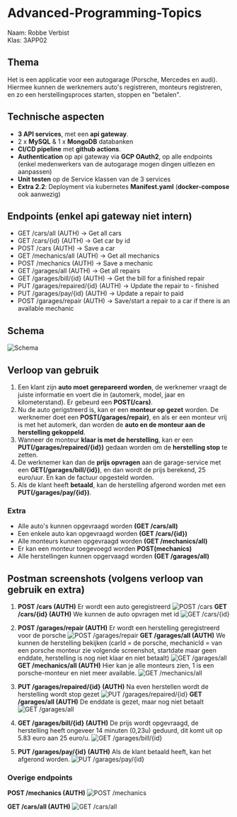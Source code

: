 # Advanced-Programming-Topics
Naam: Robbe Verbist</br>
Klas: 3APP02

## Thema
Het is een applicatie voor een autogarage (Porsche, Mercedes en audi). Hiermee kunnen de werknemers auto's registreren, monteurs registreren, en zo een herstellingsproces starten, stoppen en "betalen".

## Technische aspecten
- **3 API services**, met een **api gateway**.
- 2 x **MySQL** & 1 x **MongoDB** databanken
- **CI/CD pipeline** met **github actions**.
- **Authentication** op api gateway via **GCP OAuth2**, op alle endpoints (enkel medenwerkers van de autogarage mogen dingen uitlezen en aanpassen)
- **Unit testen** op de Service klassen van de 3 services
- **Extra 2.2**: Deployment via kubernetes **Manifest.yaml** (**docker-compose** ook aanwezig)

## Endpoints (enkel api gateway niet intern)
 - GET /cars/all (AUTH)  -> Get all cars
 - GET /cars/{id} (AUTH)  -> Get car by id
 - POST /cars (AUTH) -> Save a car
 - GET /mechanics/all (AUTH) -> Get all mechanics
 - POST /mechanics (AUTH) -> Save a mechanic
 - GET /garages/all (AUTH) -> Get all repairs
 - GET /garages/bill/{id} (AUTH) -> Get the bill for a finished repair
 - PUT /garages/repaired/{id} (AUTH) -> Update the repair to - finished
 - PUT /garages/pay/{id} (AUTH) -> Update a repair to paid 
- POST /garages/repair (AUTH) -> Save/start a repair to a car if there is an available mechanic

## Schema
![Schema](/images/APT%20schema%20Robbe%20Verbist.png)

## Verloop van gebruik
1. Een klant zijn **auto moet gerepareerd worden**, de werknemer vraagt de juiste informatie en voert die in (automerk, model, jaar en kilometerstand). Er gebeurd een **POST(/cars)**.
2. Nu de auto gerigstreerd is, kan er een **monteur op gezet** worden. De werknemer doet een **POST(/garages/repair)**, en als er een monteur vrij is met het automerk, dan worden de **auto en de monteur aan de herstelling gekoppeld**.
3. Wanneer de monteur **klaar is met de herstelling**, kan er een **PUT(/garages/repaired/{id})** gedaan worden om de **herstelling stop** te zetten.
4. De werknemer kan dan de **prijs opvragen** aan de garage-service
met een **GET(/garages/bill/{id})**, en dan wordt de prijs berekend, 25 euro/uur. En kan de factuur opgesteld worden.
5. Als de klant heeft **betaald**, kan de herstelling afgerond worden met een **PUT(/garages/pay/{id})**.

### Extra
- Alle auto's kunnen opgevraagd worden **(GET /cars/all)**
- Een enkele auto kan opgevraagd worden **(GET /cars/{id})**
- Alle monteurs kunnen opgevraagd worden **(GET /mechanics/all)**
- Er kan een monteur toegevoegd worden **POST(mechanics)**
- Alle herstellingen kunnen opgervaagd worden **(GET /garages/all)**

## Postman screenshots (volgens verloop van gebruik en extra)

1. **POST /cars (AUTH)** Er wordt een auto geregistreerd
![POST /cars](/images/PostCar.png)
**GET /cars/{id} (AUTH)** We kunnen de auto opvragen met id
![GET /cars/{id}](/images/CarById.png)

2. **POST /garages/repair (AUTH)** Er wordt een herstelling geregistreerd voor de porsche
![POST /garages/repair](/images/PostRepair.png)
**GET /garages/all (AUTH)** We kunnen de herstelling bekijken (carId = de porsche, mechanicId = van een porsche monteur zie volgende screenshot, startdate maar geen enddate, herstelling is nog niet klaar en niet betaalt)
![GET /garages/all](/images/AllRepairs.png)
**GET /mechanics/all (AUTH)** Hier kan je alle monteurs zien, 1 is een porsche-monteur en niet meer available.
![GET /mechanics/all](/images/AllMechanics.png)

3. **PUT /garages/repaired/{id} (AUTH)** Na even herstellen wordt de herstelling wordt stop gezet
![PUT /garages/repaired/{id}](/images/PutRepaired.png)
**GET /garages/all (AUTH)** De enddate is gezet, maar nog niet betaalt
![GET /garages/all](/images/AllRepaired.png)

4. **GET /garages/bill/{id} (AUTH)** De prijs wordt opgevraagd, de herstelling heeft ongeveer 14 minuten (0,23u) geduurd, dit komt uit op 5.83 euro aan 25 euro/u.
![GET /garages/bill/{id}](/images/GetBill.png)

5. **PUT /garages/pay/{id} (AUTH)** Als de klant betaald heeft, kan het afgerond worden.
![PUT /garages/pay/{id} ](/images/PayRepair.png)


### Overige endpoints

**POST /mechanics (AUTH)**
![POST /mechanics](/images/PostMechanic.png)

**GET /cars/all (AUTH)**
![GET /cars/all](/images/AllCars.png)

